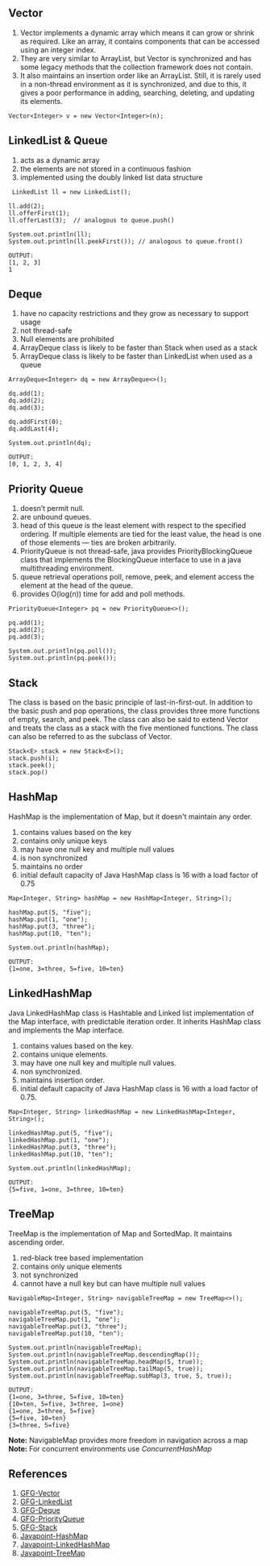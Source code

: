## Vector
1. Vector implements a dynamic array which means it can grow or shrink as required. Like an array, it contains components that can be accessed using an integer index.
2. They are very similar to ArrayList, but Vector is synchronized and has some legacy methods that the collection framework does not contain.
3. It also maintains an insertion order like an ArrayList. Still, it is rarely used in a non-thread environment as it is synchronized, and due to this, it gives a poor performance in adding, searching, deleting, and updating its elements.

```
Vector<Integer> v = new Vector<Integer>(n);
```

## LinkedList & Queue
1. acts as a dynamic array
2. the elements are not stored in a continuous fashion
3. implemented using the doubly linked list data structure

```
 LinkedList ll = new LinkedList();

ll.add(2);
ll.offerFirst(1);
ll.offerLast(3);  // analogous to queue.push()

System.out.println(ll);
System.out.println(ll.peekFirst()); // analogous to queue.front()
```
```
OUTPUT:
[1, 2, 3]
1
```

## Deque
1. have no capacity restrictions and they grow as necessary to support usage
2. not thread-safe 
3. Null elements are prohibited
4. ArrayDeque class is likely to be faster than Stack when used as a stack
5. ArrayDeque class is likely to be faster than LinkedList when used as a queue

```
ArrayDeque<Integer> dq = new ArrayDeque<>();

dq.add(1);
dq.add(2);
dq.add(3);

dq.addFirst(0);
dq.addLast(4);

System.out.println(dq);
```
```
OUTPUT:
[0, 1, 2, 3, 4]
```
## Priority Queue
1. doesn’t permit null.
2. are unbound queues.
3. head of this queue is the least element with respect to the specified ordering. If multiple elements are tied for the least value, the head is one of those elements — ties are broken arbitrarily.
4. PriorityQueue is not thread-safe, java provides PriorityBlockingQueue class that implements the BlockingQueue interface to use in a java multithreading environment.
5. queue retrieval operations poll,  remove,  peek, and element access the element at the head of the queue.
6. provides O(log(n)) time for add and poll methods.

```
PriorityQueue<Integer> pq = new PriorityQueue<>();

pq.add(1);
pq.add(2);
pq.add(3);

System.out.println(pq.poll());
System.out.println(pq.peek());
```

## Stack
The class is based on the basic principle of last-in-first-out. In addition to the basic push and pop operations, the class provides three more functions of empty, search, and peek. The class can also be said to extend Vector and treats the class as a stack with the five mentioned functions. The class can also be referred to as the subclass of Vector.

```
Stack<E> stack = new Stack<E>();
stack.push(i);
stack.peek();
stack.pop()
```

## HashMap
HashMap is the implementation of Map, but it doesn't maintain any order.
1. contains values based on the key
2. contains only unique keys
3. may have one null key and multiple null values
4. is non synchronized
5. maintains no order
6. initial default capacity of Java HashMap class is 16 with a load factor of 0.75
```
Map<Integer, String> hashMap = new HashMap<Integer, String>();

hashMap.put(5, "five");
hashMap.put(1, "one");
hashMap.put(3, "three");
hashMap.put(10, "ten");

System.out.println(hashMap);
```
```
OUTPUT:
{1=one, 3=three, 5=five, 10=ten}
```

## LinkedHashMap
Java LinkedHashMap class is Hashtable and Linked list implementation of the Map interface, with predictable iteration order. It inherits HashMap class and implements the Map interface.
1. contains values based on the key.
2. contains unique elements.
3. may have one null key and multiple null values.
4. non synchronized.
5. maintains insertion order.
6. initial default capacity of Java HashMap class is 16 with a load factor of 0.75.

```
Map<Integer, String> linkedHashMap = new LinkedHashMap<Integer, String>();

linkedHashMap.put(5, "five");
linkedHashMap.put(1, "one");
linkedHashMap.put(3, "three");
linkedHashMap.put(10, "ten");

System.out.println(linkedHashMap);
```
```
OUTPUT:
{5=five, 1=one, 3=three, 10=ten}
```

## TreeMap
TreeMap is the implementation of Map and SortedMap. It maintains ascending order.
1. red-black tree based implementation
2. contains only unique elements
3. not synchronized
4. cannot have a null key but can have multiple null values

```
NavigableMap<Integer, String> navigableTreeMap = new TreeMap<>();

navigableTreeMap.put(5, "five");
navigableTreeMap.put(1, "one");
navigableTreeMap.put(3, "three");
navigableTreeMap.put(10, "ten");

System.out.println(navigableTreeMap);
System.out.println(navigableTreeMap.descendingMap());
System.out.println(navigableTreeMap.headMap(5, true));
System.out.println(navigableTreeMap.tailMap(5, true));
System.out.println(navigableTreeMap.subMap(3, true, 5, true));
```
```
OUTPUT:
{1=one, 3=three, 5=five, 10=ten}
{10=ten, 5=five, 3=three, 1=one}
{1=one, 3=three, 5=five}
{5=five, 10=ten}
{3=three, 5=five}
```
**Note:** NavigableMap provides more freedom in navigation across a map <br>
**Note:** For concurrent environments use *ConcurrentHashMap*

## References
1. [GFG-Vector](https://www.geeksforgeeks.org/java-util-vector-class-java/)
2. [GFG-LinkedList](https://www.geeksforgeeks.org/linked-list-in-java/)
3. [GFG-Deque](https://www.geeksforgeeks.org/arraydeque-in-java/)
4. [GFG-PriorityQueue](https://www.geeksforgeeks.org/priority-queue-class-in-java/)
5. [GFG-Stack](https://www.geeksforgeeks.org/stack-class-in-java/)
6. [Javapoint-HashMap](https://www.javatpoint.com/java-hashmap)
7. [Javapoint-LinkedHashMap](https://www.javatpoint.com/java-linkedhashmap)
8. [Javapoint-TreeMap](https://www.javatpoint.com/java-treemap)

